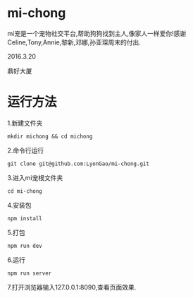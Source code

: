 # mi-chong
mi宠是一个宠物社交平台,帮助狗狗找到主人,像家人一样爱你!感谢Celine,Tony,Annie,黎新,邓娜,孙亚琛周末的付出.

2016.3.20

鼎好大厦

# 运行方法
1.新建文件夹

```shell
mkdir michong && cd michong
```

2.命令行运行

```shell
git clone git@github.com:LyonGao/mi-chong.git 
```

3.进入mi宠根文件夹

```shell
cd mi-chong
```

4.安装包

```shell
npm install
```

5.打包

```shell
npm run dev
```

6.运行

```shell
npm run server
```

7.打开浏览器输入127.0.0.1:8090,查看页面效果.

